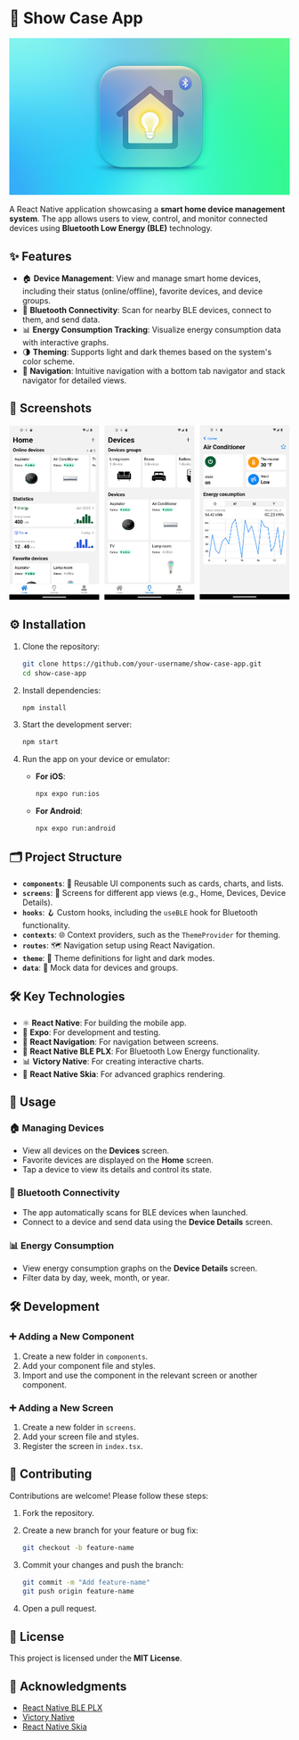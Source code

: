 # 🚀 Show Case App

![App banner](assets/bannerApp.png)

A React Native application showcasing a **smart home device management system**. The app allows users to view, control, and monitor connected devices using **Bluetooth Low Energy (BLE)** technology.

## ✨ Features

- 🏠 **Device Management**: View and manage smart home devices, including their status (online/offline), favorite devices, and device groups.
- 📡 **Bluetooth Connectivity**: Scan for nearby BLE devices, connect to them, and send data.
- 📊 **Energy Consumption Tracking**: Visualize energy consumption data with interactive graphs.
- 🌗 **Theming**: Supports light and dark themes based on the system's color scheme.
- 🧭 **Navigation**: Intuitive navigation with a bottom tab navigator and stack navigator for detailed views.

## 📸 Screenshots

![App screenshots](assets/Screenshots.png)

## ⚙️ Installation

1. Clone the repository:

   ```bash
   git clone https://github.com/your-username/show-case-app.git
   cd show-case-app
   ```

2. Install dependencies:

   ```bash
   npm install
   ```

3. Start the development server:

   ```bash
   npm start
   ```

4. Run the app on your device or emulator:

   - **For iOS**:

     ```bash
     npx expo run:ios
     ```

   - **For Android**:

     ```bash
     npx expo run:android
     ```

## 🗂️ Project Structure

- **`components`**: 🧩 Reusable UI components such as cards, charts, and lists.
- **`screens`**: 📱 Screens for different app views (e.g., Home, Devices, Device Details).
- **`hooks`**: 🪝 Custom hooks, including the `useBLE` hook for Bluetooth functionality.
- **`contexts`**: 🌐 Context providers, such as the `ThemeProvider` for theming.
- **`routes`**: 🗺️ Navigation setup using React Navigation.
- **`theme`**: 🎨 Theme definitions for light and dark modes.
- **`data`**: 📂 Mock data for devices and groups.

## 🛠️ Key Technologies

- ⚛️ **React Native**: For building the mobile app.
- 🧪 **Expo**: For development and testing.
- 🧭 **React Navigation**: For navigation between screens.
- 📡 **React Native BLE PLX**: For Bluetooth Low Energy functionality.
- 📊 **Victory Native**: For creating interactive charts.
- 🎨 **React Native Skia**: For advanced graphics rendering.

## 📖 Usage

### 🏠 Managing Devices

- View all devices on the **Devices** screen.
- Favorite devices are displayed on the **Home** screen.
- Tap a device to view its details and control its state.

### 📡 Bluetooth Connectivity

- The app automatically scans for BLE devices when launched.
- Connect to a device and send data using the **Device Details** screen.

### 📊 Energy Consumption

- View energy consumption graphs on the **Device Details** screen.
- Filter data by day, week, month, or year.

## 🛠️ Development

### ➕ Adding a New Component

1. Create a new folder in `components`.
2. Add your component file and styles.
3. Import and use the component in the relevant screen or another component.

### ➕ Adding a New Screen

1. Create a new folder in `screens`.
2. Add your screen file and styles.
3. Register the screen in `index.tsx`.

## 🤝 Contributing

Contributions are welcome! Please follow these steps:

1. Fork the repository.
2. Create a new branch for your feature or bug fix:

   ```bash
   git checkout -b feature-name
   ```

3. Commit your changes and push the branch:

   ```bash
   git commit -m "Add feature-name"
   git push origin feature-name
   ```

4. Open a pull request.

## 📜 License

This project is licensed under the **MIT License**.

## 🙏 Acknowledgments

- [React Native BLE PLX](https://github.com/Polidea/react-native-ble-plx)
- [Victory Native](https://formidable.com/open-source/victory/)
- [React Native Skia](https://shopify.github.io/react-native-skia/)

